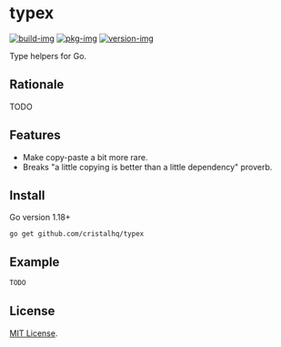 # typex

[![build-img]][build-url]
[![pkg-img]][pkg-url]
[![version-img]][version-url]

Type helpers for Go.

## Rationale

TODO

## Features

* Make copy-paste a bit more rare.
* Breaks "a little copying is better than a little dependency" proverb.

## Install

Go version 1.18+

```
go get github.com/cristalhq/typex
```

## Example

```go
TODO
```

## License

[MIT License](LICENSE).

[build-img]: https://github.com/cristalhq/typex/workflows/build/badge.svg
[build-url]: https://github.com/cristalhq/typex/actions
[pkg-img]: https://pkg.go.dev/badge/cristalhq/typex
[pkg-url]: https://pkg.go.dev/github.com/cristalhq/typex
[version-img]: https://img.shields.io/github/v/release/cristalhq/typex
[version-url]: https://github.com/cristalhq/typex/releases
